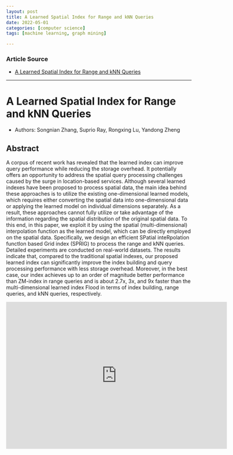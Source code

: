 ```yaml
---
layout: post
title: A Learned Spatial Index for Range and kNN Queries 
date: 2022-05-01
categories: [computer science]
tags: [machine learning, graph mining]

---
```


### Article Source

* [A Learned Spatial Index for Range and kNN Queries](https://www.youtube.com/watch?v=tLBjK-lFaPQ)


---

# A Learned Spatial Index for Range and kNN Queries

* Authors: Songnian Zhang, Suprio Ray, Rongxing Lu, Yandong Zheng

## Abstract

A corpus of recent work has revealed that the learned index can improve query performance while reducing the storage overhead. It potentially offers an opportunity to address the spatial query processing challenges caused by the surge in location-based services. Although several learned indexes have been proposed to process spatial data, the main idea behind these approaches is to utilize the existing one-dimensional learned models, which requires either converting the spatial data into one-dimensional data or applying the learned model on individual dimensions separately. As a result, these approaches cannot fully utilize or take advantage of the information regarding the spatial distribution of the original spatial data. To this end, in this paper, we exploit it by using the spatial (multi-dimensional) interpolation function as the learned model, which can be directly employed on the spatial data.  Specifically, we design an efficient SPatial inteRpolation functIon based Grid index (SPRIG) to process the range and kNN queries. Detailed experiments are conducted on real-world datasets. The results indicate that, compared to the traditional spatial indexes, our proposed learned index can significantly improve the index building and query processing performance with less storage overhead. Moreover, in the best case, our index achieves up to an order of magnitude better performance than ZM-index in range queries and is about 2.7x, 3x, and 9x faster than the multi-dimensional learned index Flood in terms of index building, range queries, and kNN queries, respectively.

<iframe width="600" height="400" src="https://www.youtube.com/embed/tLBjK-lFaPQ" title="YouTube video player" frameborder="0" allow="accelerometer; autoplay; clipboard-write; encrypted-media; gyroscope; picture-in-picture" allowfullscreen></iframe>